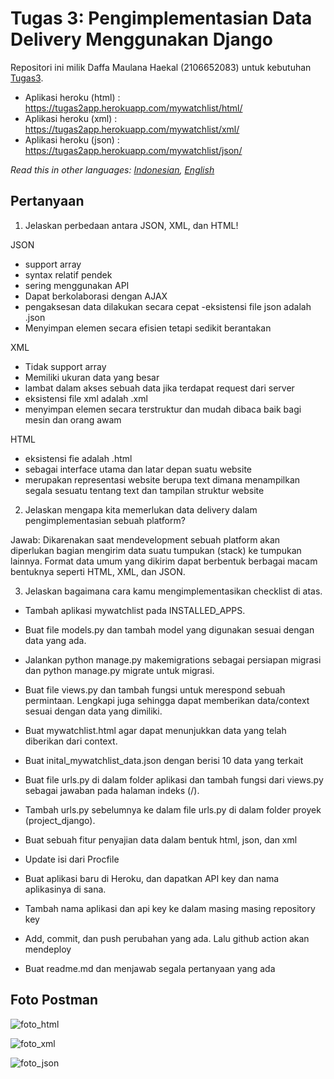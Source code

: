# Tugas 3: Pengimplementasian Data Delivery Menggunakan Django

Repositori ini milik Daffa Maulana Haekal (2106652083) untuk kebutuhan [Tugas3](https://pbp-fasilkom-ui.github.io/ganjil-2023/assignments/tugas/tugas-3).

- Aplikasi heroku (html) : https://tugas2app.herokuapp.com/mywatchlist/html/
- Aplikasi heroku (xml) : https://tugas2app.herokuapp.com/mywatchlist/xml/ 
- Aplikasi heroku (json) : https://tugas2app.herokuapp.com/mywatchlist/json/

*Read this in other languages: [Indonesian](README.md), [English](README.en.md)*

## Pertanyaan

1. Jelaskan perbedaan antara JSON, XML, dan HTML!

JSON
- support array
- syntax relatif pendek 
- sering menggunakan API
- Dapat berkolaborasi dengan AJAX
- pengaksesan data dilakukan secara cepat
-eksistensi file json adalah .json
- Menyimpan elemen secara efisien tetapi sedikit berantakan

XML
- Tidak support array
- Memiliki ukuran data yang besar
- lambat dalam akses sebuah data jika terdapat request dari server
- eksistensi file xml adalah .xml
- menyimpan elemen secara terstruktur dan mudah dibaca baik bagi mesin dan orang awam

HTML
- eksistensi fie adalah .html
- sebagai interface utama dan latar depan suatu website
- merupakan representasi website berupa text dimana menampilkan segala sesuatu tentang text dan tampilan struktur website

2. Jelaskan mengapa kita memerlukan data delivery dalam pengimplementasian sebuah platform?

Jawab:
Dikarenakan saat mendevelopment sebuah platform akan diperlukan bagian mengirim data suatu tumpukan (stack) ke tumpukan lainnya. Format data umum yang dikirim dapat berbentuk berbagai macam bentuknya seperti HTML, XML, dan JSON.

3. Jelaskan bagaimana cara kamu mengimplementasikan checklist di atas.

- Tambah aplikasi mywatchlist pada INSTALLED_APPS.

- Buat file models.py dan tambah model yang digunakan sesuai dengan data yang ada.

- Jalankan python manage.py makemigrations sebagai persiapan migrasi dan python manage.py migrate untuk migrasi.

- Buat file views.py dan tambah fungsi untuk merespond sebuah permintaan. Lengkapi juga sehingga dapat memberikan data/context sesuai dengan data yang dimiliki.

- Buat mywatchlist.html agar dapat menunjukkan data yang telah diberikan dari context.

- Buat inital_mywatchlist_data.json dengan berisi 10 data yang terkait

- Buat file urls.py di dalam folder aplikasi dan tambah fungsi dari views.py sebagai jawaban pada halaman indeks (/).

- Tambah urls.py sebelumnya ke dalam file urls.py di dalam folder proyek (project_django).

- Buat sebuah fitur penyajian data dalam bentuk html, json, dan xml

- Update isi dari Procfile

- Buat aplikasi baru di Heroku, dan dapatkan API key dan nama aplikasinya di sana.

- Tambah nama aplikasi dan api key ke dalam masing masing repository key

- Add, commit, dan push perubahan yang ada. Lalu github action akan mendeploy

- Buat readme.md dan menjawab segala pertanyaan yang ada

## Foto Postman

![foto_html](https://user-images.githubusercontent.com/112499670/191578994-11b0a14a-e8ee-4d8a-89ef-00500baac875.png)

![foto_xml](https://user-images.githubusercontent.com/112499670/191579136-778fed67-aacd-487f-af85-115f4bf290d9.png)

![foto_json](https://user-images.githubusercontent.com/112499670/191579208-de5351e3-5629-49c3-bc4a-d0e691ea8172.png)


